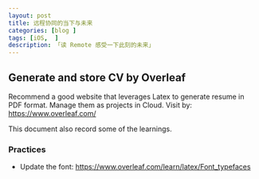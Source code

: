 ```yaml
---  
layout: post  
title: 远程协同的当下与未来   
categories: [blog ]  
tags: [iOS,  ]
description: 「读 Remote 感受一下此刻的未来」  
---  
```


## Generate and store CV by Overleaf
Recommend a good website that leverages Latex to generate resume in PDF format.
Manage them as projects in Cloud. Visit by: https://www.overleaf.com/

This document also record some of the learnings. 

### Practices
* Update the font: https://www.overleaf.com/learn/latex/Font_typefaces
